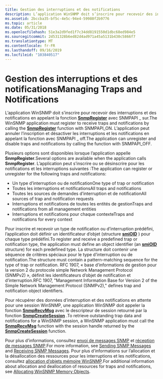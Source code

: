 ```yaml
---
title: Gestion des interruptions et des notifications
description: L’application WinSNMP doit s’inscrire pour recevoir des interruptions et des notifications en appelant la fonction SnmpRegister avec SNMPAPI \_ sur. L’application peut annuler l’inscription et désactiver les interruptions et les notifications en appelant la fonction avec SNMPAPI \_ off.
ms.assetid: 2bccba35-bf5c-4e5c-94e4-59980f2b9776
ms.topic: article
ms.date: 05/31/2018
ms.openlocfilehash: 51e3a2d9fed1f7c34dd8191550d1dbc68ed984e5
ms.sourcegitcommit: 2d531328b6ed82d4ad971a45a5131b430c5866f7
ms.translationtype: MT
ms.contentlocale: fr-FR
ms.lasthandoff: 09/16/2019
ms.locfileid: "103840517"
---
```

# <a name="managing-traps-and-notifications"></a><span data-ttu-id="cae53-104">Gestion des interruptions et des notifications</span><span class="sxs-lookup"><span data-stu-id="cae53-104">Managing Traps and Notifications</span></span>

<span data-ttu-id="cae53-105">L’application WinSNMP doit s’inscrire pour recevoir des interruptions et des notifications en appelant la fonction [**SnmpRegister**](/windows/desktop/api/Winsnmp/nf-winsnmp-snmpregister) avec SNMPAPI \_ sur.</span><span class="sxs-lookup"><span data-stu-id="cae53-105">The WinSNMP application must register to receive traps and notifications by calling the [**SnmpRegister**](/windows/desktop/api/Winsnmp/nf-winsnmp-snmpregister) function with SNMPAPI\_ON.</span></span> <span data-ttu-id="cae53-106">L’application peut annuler l’inscription et désactiver les interruptions et les notifications en appelant la fonction avec SNMPAPI \_ off.</span><span class="sxs-lookup"><span data-stu-id="cae53-106">The application can unregister and disable traps and notifications by calling the function with SNMPAPI\_OFF.</span></span>

<span data-ttu-id="cae53-107">Plusieurs options sont disponibles lorsque l’application appelle **SnmpRegister**.</span><span class="sxs-lookup"><span data-stu-id="cae53-107">Several options are available when the application calls **SnmpRegister**.</span></span> <span data-ttu-id="cae53-108">L’application peut s’inscrire ou se désinscrire pour les notifications et les interruptions suivantes :</span><span class="sxs-lookup"><span data-stu-id="cae53-108">The application can register or unregister for the following traps and notifications:</span></span>

-   <span data-ttu-id="cae53-109">Un type d’interruption ou de notification</span><span class="sxs-lookup"><span data-stu-id="cae53-109">One type of trap or notification</span></span>
-   <span data-ttu-id="cae53-110">Toutes les interruptions et notifications</span><span class="sxs-lookup"><span data-stu-id="cae53-110">All traps and notifications</span></span>
-   <span data-ttu-id="cae53-111">Toutes les sources de demandes d’interruption et de notification</span><span class="sxs-lookup"><span data-stu-id="cae53-111">All sources of trap and notification requests</span></span>
-   <span data-ttu-id="cae53-112">Interruptions et notifications de toutes les entités de gestion</span><span class="sxs-lookup"><span data-stu-id="cae53-112">Traps and notifications from all management entities</span></span>
-   <span data-ttu-id="cae53-113">Interruptions et notifications pour chaque contexte</span><span class="sxs-lookup"><span data-stu-id="cae53-113">Traps and notifications for every context</span></span>

<span data-ttu-id="cae53-114">Pour inscrire et recevoir un type de notification ou d’interruption prédéfini, l’application doit définir un identificateur d’objet (structure [**smiOID**](/windows/desktop/api/Winsnmp/ns-winsnmp-smioid) ) pour chaque type prédéfini.</span><span class="sxs-lookup"><span data-stu-id="cae53-114">To register and receive a predefined trap or notification type, the application must define an object identifier (an [**smiOID**](/windows/desktop/api/Winsnmp/ns-winsnmp-smioid) structure) for each predefined type.</span></span> <span data-ttu-id="cae53-115">La structure doit contenir une séquence de critères spéciaux pour le type d’interruption ou de notification.</span><span class="sxs-lookup"><span data-stu-id="cae53-115">The structure must contain a pattern-matching sequence for the type of trap or notification.</span></span> <span data-ttu-id="cae53-116">RFC 1907, « base d’informations de gestion pour la version 2 du protocole simple Network Management Protocol (SNMPv2) », définit les identificateurs d’objet de notification et d’interruption.</span><span class="sxs-lookup"><span data-stu-id="cae53-116">RFC 1907, "Management Information Base for Version 2 of the Simple Network Management Protocol (SNMPv2)," defines trap and notification object identifiers.</span></span>

<span data-ttu-id="cae53-117">Pour récupérer des données d’interruption et des notifications en attente pour une session WinSNMP, une application WinSNMP doit appeler la fonction [**SnmpRecvMsg**](/windows/desktop/api/Winsnmp/nf-winsnmp-snmprecvmsg) avec le descripteur de session retourné par la fonction [**SnmpCreateSession**](/windows/desktop/api/Winsnmp/nf-winsnmp-snmpcreatesession) .</span><span class="sxs-lookup"><span data-stu-id="cae53-117">To retrieve outstanding trap data and notifications for a WinSNMP session, a WinSNMP application must call the [**SnmpRecvMsg**](/windows/desktop/api/Winsnmp/nf-winsnmp-snmprecvmsg) function with the session handle returned by the [**SnmpCreateSession**](/windows/desktop/api/Winsnmp/nf-winsnmp-snmpcreatesession) function.</span></span>

<span data-ttu-id="cae53-118">Pour plus d’informations, consultez [envoi de messages SNMP](sending-snmp-messages.md) et [réception de messages SNMP](receiving-snmp-messages.md).</span><span class="sxs-lookup"><span data-stu-id="cae53-118">For more information, see [Sending SNMP Messages](sending-snmp-messages.md) and [Receiving SNMP Messages](receiving-snmp-messages.md).</span></span> <span data-ttu-id="cae53-119">Pour plus d’informations sur l’allocation et la désallocation des ressources pour les interruptions et les notifications, consultez [allocation d’objets mémoire WinSNMP](allocating-winsnmp-memory-objects.md).</span><span class="sxs-lookup"><span data-stu-id="cae53-119">For additional information about allocation and deallocation of resources for traps and notifications, see [Allocating WinSNMP Memory Objects](allocating-winsnmp-memory-objects.md).</span></span>

 

 




